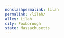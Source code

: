 ```yaml
---
﻿nonslashpermalink: lilah
permalink: /lilah/
alley: Lilah
city: Foxborough
state: Massachusetts
---
```

